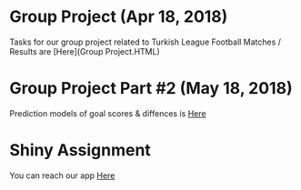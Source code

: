 # Group Project (Apr 18, 2018)

Tasks for our group project related to Turkish League Football Matches / Results are [Here](Group Project.HTML)

# Group Project Part #2 (May 18, 2018)

Prediction models of goal scores & diffences is [Here](project_part_2.html)

# Shiny Assignment

You can reach our app [Here](https://tarkanilgaz.shinyapps.io/Shiny-EGM/)
